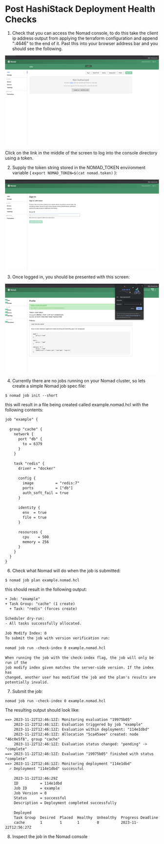 # Post HashiStack Deployment Health Checks

1. Check that you can access the Nomad console, to do this take the client ip address output from applying the terraform configuration and append ":4646" to the end of it.
   Past this into your browser address bar and you should see the following.
   
<img style="float: left; margin: 0px 15px 15px 0px;" src="https://github.com/chrisadkin/Nomad-HashiStack-Lab/blob/main/png_images/01-nomad-console-init.png?raw=true">

   Click on the link in the middle of the screen to log into the console directory using a token.

2. Supply the token string stored in the NOMAD_TOKEN environment variable ( ```export NOMAD_TOKEN=$(cat nomad.token)``` ):

<img style="float: left; margin: 0px 15px 15px 0px;" src="https://github.com/chrisadkin/Nomad-HashiStack-Lab/blob/main/png_images/02-nomad-console-token.png?raw=true">

3. Once logged in, you should be presented with this screen:

<img style="float: left; margin: 0px 15px 15px 0px;" src="https://github.com/chrisadkin/Nomad-HashiStack-Lab/blob/main/png_images/03-nomad-console-logged-in.png?raw=true">

4. Currently there are no jobs running on your Nomad cluster, so lets create a simple Nomad job spec file:
```
$ nomad job init --short
```
   this will result in a file being created called example.nomad.hcl with the following contents:
```
job "example" {

  group "cache" {
    network {
      port "db" {
        to = 6379
      }
    }

    task "redis" {
      driver = "docker"

      config {
        image          = "redis:7"
        ports          = ["db"]
        auth_soft_fail = true
      }

      identity {
        env  = true
        file = true
      }

      resources {
        cpu    = 500
        memory = 256
      }
    }
  }
}
```   

6. Check what Nomad will do when the job is submitted:

```
$ nomad job plan example.nomad.hcl
```
   this should result in the following output:
```
+ Job: "example"
+ Task Group: "cache" (1 create)
  + Task: "redis" (forces create)

Scheduler dry-run:
- All tasks successfully allocated.

Job Modify Index: 0
To submit the job with version verification run:

nomad job run -check-index 0 example.nomad.hcl

When running the job with the check-index flag, the job will only be run if the
job modify index given matches the server-side version. If the index has
changed, another user has modified the job and the plan's results are
potentially invalid.
```

7. Submit the job:
```
nomad job run -check-index 0 example.nomad.hcl
```
   The resulting output should look like:
```
==> 2023-11-22T12:46:12Z: Monitoring evaluation "19975b05"
    2023-11-22T12:46:12Z: Evaluation triggered by job "example"
    2023-11-22T12:46:12Z: Evaluation within deployment: "114e1dbd"
    2023-11-22T12:46:12Z: Allocation "5ca45aee" created: node "46c0e5f8", group "cache"
    2023-11-22T12:46:12Z: Evaluation status changed: "pending" -> "complete"
==> 2023-11-22T12:46:12Z: Evaluation "19975b05" finished with status "complete"
==> 2023-11-22T12:46:12Z: Monitoring deployment "114e1dbd"
  ✓ Deployment "114e1dbd" successful
    
    2023-11-22T12:46:29Z
    ID          = 114e1dbd
    Job ID      = example
    Job Version = 0
    Status      = successful
    Description = Deployment completed successfully
    
    Deployed
    Task Group  Desired  Placed  Healthy  Unhealthy  Progress Deadline
    cache       1        1       1        0          2023-11-22T12:56:27Z
```

8. Inspect the job in the Nomad console
   
